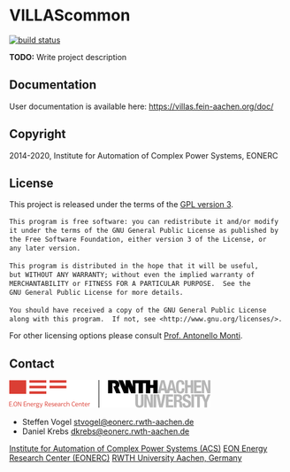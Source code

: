 # VILLAScommon

[![build status](https://git.rwth-aachen.de/VILLASframework/VILLAScommon/badges/develop/build.svg)](https://git.rwth-aachen.de/acs/VILLAScommon/commits/develop)

**TODO:** Write project description

## Documentation

User documentation is available here: <https://villas.fein-aachen.org/doc/>

## Copyright

2014-2020, Institute for Automation of Complex Power Systems, EONERC

## License

This project is released under the terms of the [GPL version 3](COPYING.md).

```
This program is free software: you can redistribute it and/or modify
it under the terms of the GNU General Public License as published by
the Free Software Foundation, either version 3 of the License, or
any later version.

This program is distributed in the hope that it will be useful,
but WITHOUT ANY WARRANTY; without even the implied warranty of
MERCHANTABILITY or FITNESS FOR A PARTICULAR PURPOSE.  See the
GNU General Public License for more details.

You should have received a copy of the GNU General Public License
along with this program.  If not, see <http://www.gnu.org/licenses/>.
```

For other licensing options please consult [Prof. Antonello Monti](mailto:amonti@eonerc.rwth-aachen.de).

## Contact

[![EONERC ACS Logo](doc/pictures/eonerc_logo.png)](http://www.acs.eonerc.rwth-aachen.de)

- Steffen Vogel <stvogel@eonerc.rwth-aachen.de>
- Daniel Krebs <dkrebs@eonerc.rwth-aachen.de>

[Institute for Automation of Complex Power Systems (ACS)](http://www.acs.eonerc.rwth-aachen.de)
[EON Energy Research Center (EONERC)](http://www.eonerc.rwth-aachen.de)
[RWTH University Aachen, Germany](http://www.rwth-aachen.de)
